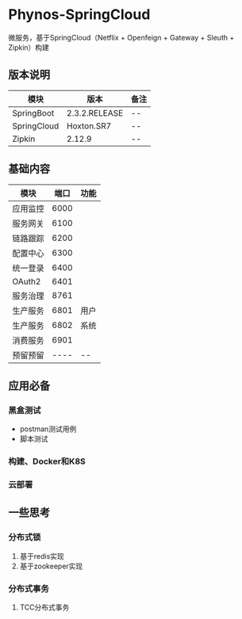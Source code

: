 # Phynos-SpringCloud
微服务，基于SpringCloud（Netflix + Openfeign + Gateway + Sleuth + Zipkin）构建

## 版本说明

| 模块  | 版本  | 备注  |
| ------------ | ------------ | ------------ |
| SpringBoot  | 2.3.2.RELEASE  | -- |
| SpringCloud  | Hoxton.SR7  | --  |
| Zipkin  | 2.12.9  | --  |

## 基础内容

| 模块  | 端口  | 功能  |
| ------------ | ------------ | ------------ |
| 应用监控  | 6000  |   |
| 服务网关  | 6100  |   |
| 链路跟踪  | 6200  |   |
| 配置中心  | 6300  |   |
| 统一登录  | 6400  |   |
| OAuth2   | 6401  |   |
| 服务治理  | 8761  |   |
| 生产服务  | 6801  | 用户  |
| 生产服务  | 6802  | 系统  |
| 消费服务  | 6901  |   |
| 预留预留  | ----  | --  |

## 应用必备
### 黑盒测试
- postman测试用例
- 脚本测试

### 构建、Docker和K8S

### 云部署

## 一些思考

### 分布式锁

1. 基于redis实现
2. 基于zookeeper实现

### 分布式事务

1. TCC分布式事务

